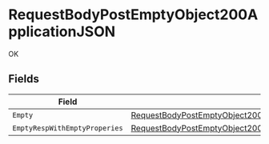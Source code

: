 # RequestBodyPostEmptyObject200ApplicationJSON

OK


## Fields

| Field                                                                                                                                                                         | Type                                                                                                                                                                          | Required                                                                                                                                                                      | Description                                                                                                                                                                   |
| ----------------------------------------------------------------------------------------------------------------------------------------------------------------------------- | ----------------------------------------------------------------------------------------------------------------------------------------------------------------------------- | ----------------------------------------------------------------------------------------------------------------------------------------------------------------------------- | ----------------------------------------------------------------------------------------------------------------------------------------------------------------------------- |
| `Empty`                                                                                                                                                                       | [RequestBodyPostEmptyObject200ApplicationJSONEmpty](../../models/operations/RequestBodyPostEmptyObject200ApplicationJSONEmpty.md)                                             | :heavy_minus_sign:                                                                                                                                                            | N/A                                                                                                                                                                           |
| `EmptyRespWithEmptyProperies`                                                                                                                                                 | [RequestBodyPostEmptyObject200ApplicationJSONEmptyRespWithEmptyProperies](../../models/operations/RequestBodyPostEmptyObject200ApplicationJSONEmptyRespWithEmptyProperies.md) | :heavy_minus_sign:                                                                                                                                                            | N/A                                                                                                                                                                           |